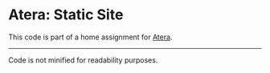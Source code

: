 # Atera: Static Site
This code is part of a home assignment for [Atera](https://www.atera.com/).

---

Code is not minified for readability purposes.